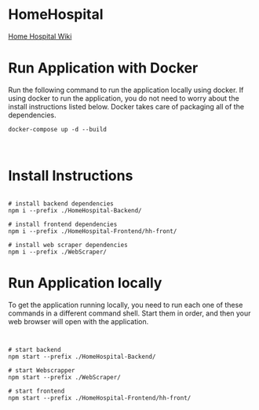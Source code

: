 <h1> HomeHospital</h1>


[Home Hospital Wiki](../../wiki)


<h1>Run Application with Docker</h1>
Run the following command to run the application locally using docker. If using docker to run the application, you do not need to worry about the install instructions listed below. Docker takes care of packaging all of the dependencies. 

<pre><code>docker-compose up -d --build</code></pre>
<br>

<h1>Install Instructions </h1>

<pre><code>
# install backend dependencies
npm i --prefix ./HomeHospital-Backend/

# install frontend dependencies
npm i --prefix ./HomeHospital-Frontend/hh-front/

# install web scraper dependencies
npm i --prefix ./WebScraper/
</code></pre>


<h1>Run Application locally</h1>

To get the application running locally, you need to run each one of these commands in a different command shell. Start them in order, and then your web browser will open with the application. 
<pre><code>

# start backend
npm start --prefix ./HomeHospital-Backend/

# start Webscrapper
npm start --prefix ./WebScraper/

# start frontend
npm start --prefix ./HomeHospital-Frontend/hh-front/
</code></pre>
